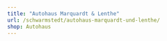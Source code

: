 ```yaml
---
title: "Autohaus Marquardt & Lenthe"
url: /schwarmstedt/autohaus-marquardt-und-lenthe/
shop: Autohaus
---
```

